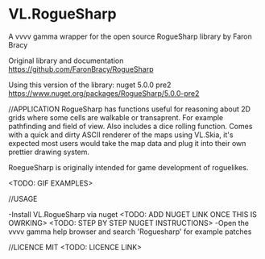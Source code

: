 # VL.RogueSharp
A vvvv gamma wrapper for the open source RogueSharp library by Faron Bracy

Original library and documentation https://github.com/FaronBracy/RogueSharp

Using this version of the library: nuget 5.0.0 pre2 https://www.nuget.org/packages/RogueSharp/5.0.0-pre2

//APPLICATION
RogueSharp has functions useful for reasoning about 2D grids where some cells are walkable or transaprent. 
For example pathfinding and field of view. 
Also includes a dice rolling function. 
Comes with a quick and dirty ASCII renderer of the maps using VL.Skia, it's expected most users would take the map data and plug it into their own prettier drawing system.

RoegueSharp is originally intended for game development of roguelikes.

<TODO: GIF EXAMPLES> 

//USAGE 

-Install VL.RogueSharp via nuget <TODO: ADD NUGET LINK ONCE THIS IS OWRKING>
<TODO: STEP BY STEP NUGET INSTRUCTIONS>
-Open the vvvv gamma help browser and search 'Roguesharp' for example patches 


//LICENCE 
MIT
<TODO: LICENCE LINK> 
